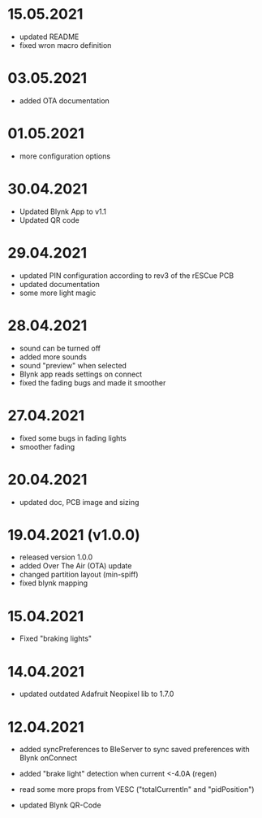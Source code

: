 # 15.05.2021

- updated README
- fixed wron macro definition

# 03.05.2021

- added OTA documentation

# 01.05.2021

- more configuration options

# 30.04.2021

- Updated Blynk App to v1.1
- Updated QR code

# 29.04.2021

- updated PIN configuration according to rev3 of the rESCue PCB
- updated documentation
- some more light magic

# 28.04.2021

- sound can be turned off
- added more sounds
- sound "preview" when selected
- Blynk app reads settings on connect
- fixed the fading bugs and made it smoother

# 27.04.2021

- fixed some bugs in fading lights
- smoother fading

# 20.04.2021

- updated doc, PCB image and sizing

# 19.04.2021 (v1.0.0)

- released version 1.0.0
- added Over The Air (OTA) update
- changed partition layout (min-spiff)
- fixed blynk mapping

# 15.04.2021

- Fixed "braking lights"

# 14.04.2021

- updated outdated Adafruit Neopixel lib to 1.7.0

# 12.04.2021

- added syncPreferences to BleServer to sync saved preferences with Blynk onConnect
- added "brake light" detection when current <-4.0A (regen)
- read some more props from VESC ("totalCurrentIn" and "pidPosition")

- updated Blynk QR-Code